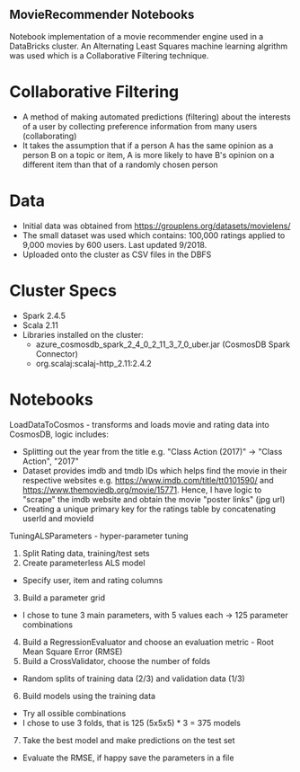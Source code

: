 ## MovieRecommender Notebooks

Notebook implementation of a movie recommender engine used in a DataBricks cluster. An Alternating Least Squares machine learning algrithm was used which is a Collaborative Filtering technique.

# Collaborative Filtering
- A method of making automated predictions (filtering) about the interests of a user by collecting preference information from many users (collaborating)
- It takes the assumption that if a person A has the same opinion as a person B on a topic or item, A is more likely to have B's opinion on a different item than that of a randomly chosen person

# Data
- Initial data was obtained from https://grouplens.org/datasets/movielens/ 
- The small dataset was used which contains: 100,000 ratings applied to 9,000 movies by 600 users. Last updated 9/2018.
- Uploaded onto the cluster as CSV files in the DBFS

# Cluster Specs
- Spark 2.4.5
- Scala 2.11
- Libraries installed on the cluster:
  - azure_cosmosdb_spark_2_4_0_2_11_3_7_0_uber.jar (CosmosDB Spark Connector)
  - org.scalaj:scalaj-http_2.11:2.4.2

# Notebooks
LoadDataToCosmos - transforms and loads movie and rating data into CosmosDB, logic includes:
- Splitting out the year from the title e.g. "Class Action (2017)" -> "Class Action", "2017"
- Dataset provides imdb and tmdb IDs which helps find the movie in their respective websites e.g. https://www.imdb.com/title/tt0101590/ and https://www.themoviedb.org/movie/15771. Hence, I have logic to "scrape" the imdb website and obtain the movie "poster links" (jpg url)
- Creating a unique primary key for the ratings table by concatenating userId and movieId
  
TuningALSParameters - hyper-parameter tuning
1. Split Rating data, training/test sets
2. Create parameterless ALS model
  - Specify user, item and rating columns
3. Build a parameter grid
  - I chose to tune 3 main parameters, with 5 values each -> 125 parameter combinations
4. Build a RegressionEvaluator and choose an evaluation metric - Root Mean Square Error (RMSE)
5. Build a CrossValidator, choose the number of folds
  - Random splits of training data (2/3) and validation data (1/3)
6. Build models using the training data
  - Try all ossible combinations
  - I chose to use 3 folds, that is 125 (5x5x5) * 3 = 375 models
7. Take the best model and make predictions on the test set
  - Evaluate the RMSE, if happy save the parameters in a file
